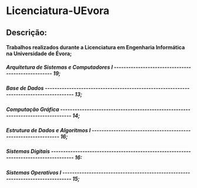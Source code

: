 # Licenciatura-UEvora

## Descrição:

#### Trabalhos realizados durante a Licenciatura em Engenharia Informática na Universidade de Évora;
##### Arquitetura de Sistemas e Computadores I --------------------------------------------------- 19;
##### Base de Dados ---------------------------------------------------------------------------------------- 13;
##### Computação Gráfica ---------------------------------------------------------------------------------  14;
##### Estrutura de Dados e Algoritmos I --------------------------------------------------------------- 16;
##### Sistemas Digitais -------------------------------------------------------------------------------------- 16:
##### Sistemas Operativos I -------------------------------------------------------------------------------- 15;
